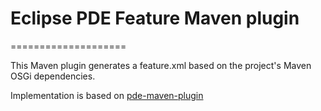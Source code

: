 # Eclipse PDE Feature Maven plugin
====================

This Maven plugin generates a feature.xml based on the project's Maven OSGi dependencies.

Implementation is based on [pde-maven-plugin]( http://mojo.codehaus.org/pde-maven-plugin/ )
